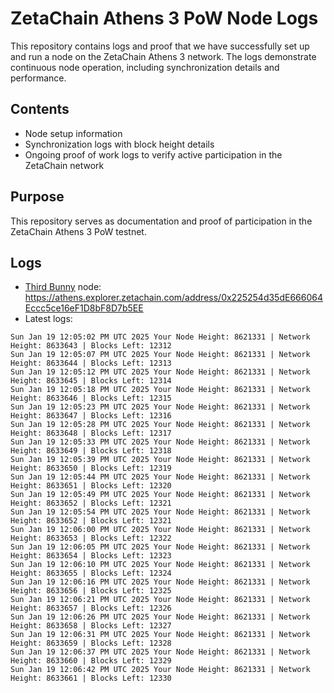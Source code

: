 # ZetaChain Athens 3 PoW Node Logs
This repository contains logs and proof that we have successfully set up and run a node on the ZetaChain Athens 3 network. The logs demonstrate continuous node operation, including synchronization details and performance.

## Contents
- Node setup information
- Synchronization logs with block height details
- Ongoing proof of work logs to verify active participation in the ZetaChain network

## Purpose
This repository serves as documentation and proof of participation in the ZetaChain Athens 3 PoW testnet.

## Logs

- [Third Bunny](https://thirdbunny.xyz/) node: https://athens.explorer.zetachain.com/address/0x225254d35dE666064Eccc5ce16eF1D8bF8D7b5EE
- Latest logs:
```
Sun Jan 19 12:05:02 PM UTC 2025 Your Node Height: 8621331 | Network Height: 8633643 | Blocks Left: 12312
Sun Jan 19 12:05:07 PM UTC 2025 Your Node Height: 8621331 | Network Height: 8633644 | Blocks Left: 12313
Sun Jan 19 12:05:12 PM UTC 2025 Your Node Height: 8621331 | Network Height: 8633645 | Blocks Left: 12314
Sun Jan 19 12:05:18 PM UTC 2025 Your Node Height: 8621331 | Network Height: 8633646 | Blocks Left: 12315
Sun Jan 19 12:05:23 PM UTC 2025 Your Node Height: 8621331 | Network Height: 8633647 | Blocks Left: 12316
Sun Jan 19 12:05:28 PM UTC 2025 Your Node Height: 8621331 | Network Height: 8633648 | Blocks Left: 12317
Sun Jan 19 12:05:33 PM UTC 2025 Your Node Height: 8621331 | Network Height: 8633649 | Blocks Left: 12318
Sun Jan 19 12:05:39 PM UTC 2025 Your Node Height: 8621331 | Network Height: 8633650 | Blocks Left: 12319
Sun Jan 19 12:05:44 PM UTC 2025 Your Node Height: 8621331 | Network Height: 8633651 | Blocks Left: 12320
Sun Jan 19 12:05:49 PM UTC 2025 Your Node Height: 8621331 | Network Height: 8633652 | Blocks Left: 12321
Sun Jan 19 12:05:54 PM UTC 2025 Your Node Height: 8621331 | Network Height: 8633652 | Blocks Left: 12321
Sun Jan 19 12:06:00 PM UTC 2025 Your Node Height: 8621331 | Network Height: 8633653 | Blocks Left: 12322
Sun Jan 19 12:06:05 PM UTC 2025 Your Node Height: 8621331 | Network Height: 8633654 | Blocks Left: 12323
Sun Jan 19 12:06:10 PM UTC 2025 Your Node Height: 8621331 | Network Height: 8633655 | Blocks Left: 12324
Sun Jan 19 12:06:16 PM UTC 2025 Your Node Height: 8621331 | Network Height: 8633656 | Blocks Left: 12325
Sun Jan 19 12:06:21 PM UTC 2025 Your Node Height: 8621331 | Network Height: 8633657 | Blocks Left: 12326
Sun Jan 19 12:06:26 PM UTC 2025 Your Node Height: 8621331 | Network Height: 8633658 | Blocks Left: 12327
Sun Jan 19 12:06:31 PM UTC 2025 Your Node Height: 8621331 | Network Height: 8633659 | Blocks Left: 12328
Sun Jan 19 12:06:37 PM UTC 2025 Your Node Height: 8621331 | Network Height: 8633660 | Blocks Left: 12329
Sun Jan 19 12:06:42 PM UTC 2025 Your Node Height: 8621331 | Network Height: 8633661 | Blocks Left: 12330
```

